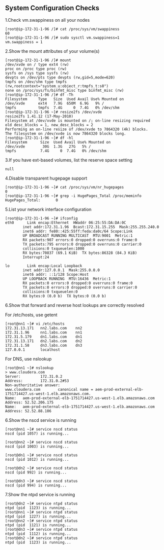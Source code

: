 
System Configuration Checks
-------
1.Check vm.swappiness on all your nodes
 
	[root@ip-172-31-1-96 /]# cat /proc/sys/vm/swappiness
	60
	[root@ip-172-31-1-96 /]# sudo sysctl vm.swappiness=1
	vm.swappiness = 1
2.Show the mount attributes of your volume(s)

	[root@ip-172-31-1-96 /]# mount
	/dev/xvde on / type ext4 (rw)
	proc on /proc type proc (rw)
	sysfs on /sys type sysfs (rw)
	devpts on /dev/pts type devpts (rw,gid=5,mode=620)
	tmpfs on /dev/shm type tmpfs (rw,rootcontext="system_u:object_r:tmpfs_t:s0")
	none on /proc/sys/fs/binfmt_misc type binfmt_misc (rw)
	[root@ip-172-31-1-96 /]# df -Th
	Filesystem     Type   Size  Used Avail Use% Mounted on
	/dev/xvde      ext4   7.9G  650M  6.9G   9% /
	tmpfs          tmpfs  7.4G     0  7.4G   0% /dev/shm
	[root@ip-172-31-1-96 ~]# resize2fs /dev/xvde
	resize2fs 1.41.12 (17-May-2010)
	Filesystem at /dev/xvde is mounted on /; on-line resizing required
	old desc_blocks = 1, new_desc_blocks = 2
	Performing an on-line resize of /dev/xvde to 7864320 (4k) blocks.
	The filesystem on /dev/xvde is now 7864320 blocks long.	
	[root@ip-172-31-1-96 ~]# df -hl
	Filesystem      Size  Used Avail Use% Mounted on
	/dev/xvde        30G  1.3G   27G   5% /
	tmpfs           7.4G     0  7.4G   0% /dev/shm
3.If you have ext-based volumes, list the reserve space setting 

	null
4.Disable transparent hugepage support

	[root@ip-172-31-1-96 ~]# cat /proc/sys/vm/nr_hugepages 
	0
	[root@ip-172-31-1-96 ~]# grep -i HugePages_Total /proc/meminfo 
	HugePages_Total:       0

5.List your network interface configuration

	[root@ip-172-31-1-96 ~]# ifconfig
	eth0      Link encap:Ethernet  HWaddr 06:25:55:DA:DA:0C  
			inet addr:172.31.1.96  Bcast:172.31.15.255  Mask:255.255.240.0
			inet6 addr: fe80::425:55ff:feda:da0c/64 Scope:Link
			UP BROADCAST RUNNING MULTICAST  MTU:9001  Metric:1
			RX packets:907 errors:0 dropped:0 overruns:0 frame:0
			TX packets:795 errors:0 dropped:0 overruns:0 carrier:0
			collisions:0 txqueuelen:1000 
			RX bytes:70837 (69.1 KiB)  TX bytes:86328 (84.3 KiB)
			Interrupt:24 
	
	lo        Link encap:Local Loopback  
			inet addr:127.0.0.1  Mask:255.0.0.0
			inet6 addr: ::1/128 Scope:Host
			UP LOOPBACK RUNNING  MTU:16436  Metric:1
			RX packets:0 errors:0 dropped:0 overruns:0 frame:0
			TX packets:0 errors:0 dropped:0 overruns:0 carrier:0
			collisions:0 txqueuelen:0 
			RX bytes:0 (0.0 b)  TX bytes:0 (0.0 b)
6.Show that forward and reverse host lookups are correctly resolved

For /etc/hosts, use getent

	[root@nn1 ~]# vi /etc/hosts	
	172.31.13.171   nn2.labs.com    nn2
	172.31.1.96     nn1.labs.com    nn1
	172.31.5.179    dn1.labs.com    dn1
	172.31.13.171   dn2.labs.com    dn2
	172.31.1.58     dn3.labs.com    dn3
	127.0.0.1       localhost 

For DNS, use nslookup 
 
	[root@nn1 ~]# nslookup               
	> www.cloudera.com
	Server:         172.31.0.2
	Address:        172.31.0.2#53
	Non-authoritative answer:
	www.cloudera.com        canonical name = aem-prod-external-elb-1751714427.us-west-1.elb.amazonaws.com.
	Name:   aem-prod-external-elb-1751714427.us-west-1.elb.amazonaws.com
	Address: 52.52.206.175
	Name:   aem-prod-external-elb-1751714427.us-west-1.elb.amazonaws.com
	Address: 52.52.88.106

6.Show the nscd service is running

	[root@nn1 ~]# service nscd status
	nscd (pid 1057) is running...
	
	[root@nn2 ~]# service nscd status
	nscd (pid 1003) is running...
	
	[root@dn1 ~]# service nscd status
	nscd (pid 1012) is running...
	
	[root@dn2 ~]# service nscd status
	nscd (pid 992) is running...
	
	[root@dn3 ~]# service nscd status
	nscd (pid 994) is running...

7.Show the ntpd service is running

	[root@dn2 ~]# service ntpd status
	ntpd (pid  1123) is running...
	[root@nn1 ~]# service ntpd status
	ntpd (pid  1227) is running...
	[root@nn2 ~]# service ntpd status
	ntpd (pid  1121) is running...
	[root@dn3 ~]# service ntpd status
	ntpd (pid  1112) is running...
	[root@dn2 ~]# service ntpd status
	ntpd (pid  1123) is running...



